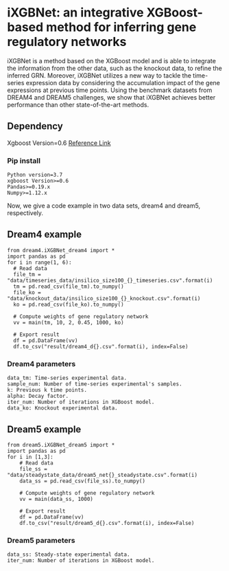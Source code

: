 # iXGBNet: an integrative XGBoost-based method for inferring gene regulatory networks
iXGBNet is a method based on the XGBoost model and is able to integrate the information from the other data, such as the knockout data, to refine the inferred GRN. Moreover, iXGBNet utilizes a new way to tackle the time-series expression data by considering the accumulation impact of the gene expressions at previous time points. Using the benchmark datasets from DREAM4 and DREAM5 challenges, we show that iXGBNet achieves better performance than other state-of-the-art methods.
## Dependency
Xgboost Version=0.6 [Reference Link](https://xgboost.readthedocs.io/en/latest/build.html "悬停显示")
### Pip install
    Python version=3.7
    xgboost Version>=0.6
    Pandas>=0.19.x
    Numpy>=1.12.x
Now, we give a code example in two data sets, dream4 and dream5, respectively.    
## Dream4 example
    from dream4.iXGBNet_dream4 import * 
    import pandas as pd
    for i in range(1, 6):
      # Read data
      file_tm = "data/timeseries_data/insilico_size100_{}_timeseries.csv".format(i)
      tm = pd.read_csv(file_tm).to_numpy()
      file_ko = "data/knockout_data/insilico_size100_{}_knockout.csv".format(i)
      ko = pd.read_csv(file_ko).to_numpy()
      
      # Compute weights of gene regulatory network
      vv = main(tm, 10, 2, 0.45, 1000, ko)
      
      # Export result
      df = pd.DataFrame(vv)
      df.to_csv("result/dream4_d{}.csv".format(i), index=False)
### Dream4 parameters
    data_tm: Time-series experimental data.
    sample_num: Number of time-series experimental's samples.
    k: Previous k time points.
    alpha: Decay factor.
    iter_num: Number of iterations in XGBoost model.
    data_ko: Knockout experimental data.       
## Dream5 example
    from dream5.iXGBNet_dream5 import *
    import pandas as pd
    for i in [1,3]:
        # Read data
        file_ss = "data/steadystate_data/dream5_net{}_steadystate.csv".format(i)
        data_ss = pd.read_csv(file_ss).to_numpy()
        
        # Compute weights of gene regulatory network
        vv = main(data_ss, 1000)
        
        # Export result
        df = pd.DataFrame(vv)
        df.to_csv("result/dream5_d{}.csv".format(i), index=False)
### Dream5 parameters
    data_ss: Steady-state experimental data.
    iter_num: Number of iterations in XGBoost model.
